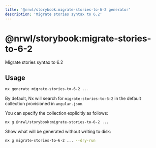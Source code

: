 ```yaml
---
title: '@nrwl/storybook:migrate-stories-to-6-2 generator'
description: 'Migrate stories syntax to 6.2'
---
```


# @nrwl/storybook:migrate-stories-to-6-2

Migrate stories syntax to 6.2

## Usage

```bash
nx generate migrate-stories-to-6-2 ...
```

By default, Nx will search for `migrate-stories-to-6-2` in the default collection provisioned in `angular.json`.

You can specify the collection explicitly as follows:

```bash
nx g @nrwl/storybook:migrate-stories-to-6-2 ...
```

Show what will be generated without writing to disk:

```bash
nx g migrate-stories-to-6-2 ... --dry-run
```
